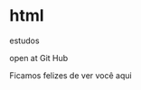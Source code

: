 # html
 estudos

<a herf="https://gabcebolhinha.github.io/html-estudos/">open at Git Hub</a>

<p>Ficamos felizes de ver você aqui</p>